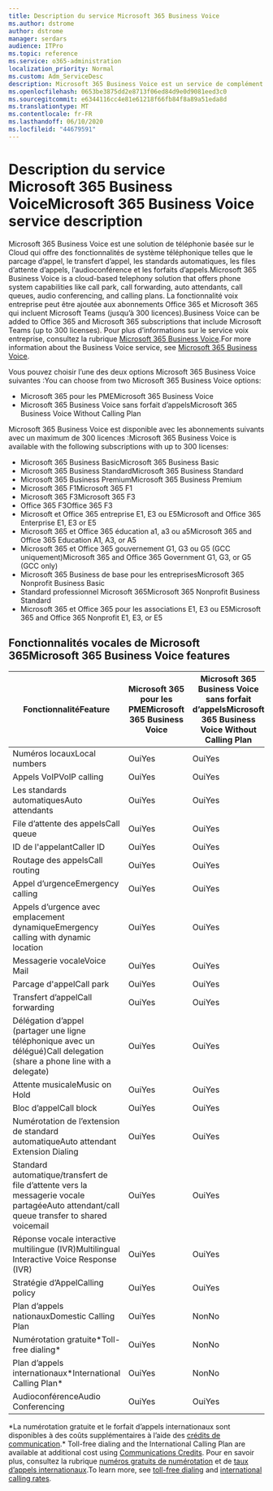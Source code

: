 ```yaml
---
title: Description du service Microsoft 365 Business Voice
ms.author: dstrome
author: dstrome
manager: serdars
audience: ITPro
ms.topic: reference
ms.service: o365-administration
localization_priority: Normal
ms.custom: Adm_ServiceDesc
description: Microsoft 365 Business Voice est un service de complément qui vous permet d’utiliser Microsoft teams pour les appels téléphoniques. Cela combine le système téléphonique, le plan d’appels nationaux, l’audioconférence et l’audioconférence.
ms.openlocfilehash: 0653be3875dd2e8713f06ed84d9e0d9081eed3c0
ms.sourcegitcommit: e6344116cc4e81e61218f66fb84f8a89a51eda8d
ms.translationtype: MT
ms.contentlocale: fr-FR
ms.lasthandoff: 06/10/2020
ms.locfileid: "44679591"
---
```

# <a name="microsoft-365-business-voice-service-description"></a><span data-ttu-id="346c7-104">Description du service Microsoft 365 Business Voice</span><span class="sxs-lookup"><span data-stu-id="346c7-104">Microsoft 365 Business Voice service description</span></span>

<span data-ttu-id="346c7-105">Microsoft 365 Business Voice est une solution de téléphonie basée sur le Cloud qui offre des fonctionnalités de système téléphonique telles que le parcage d’appel, le transfert d’appel, les standards automatiques, les files d’attente d’appels, l’audioconférence et les forfaits d’appels.</span><span class="sxs-lookup"><span data-stu-id="346c7-105">Microsoft 365 Business Voice is a cloud-based telephony solution that offers phone system capabilities like call park, call forwarding, auto attendants, call queues, audio conferencing, and calling plans.</span></span> <span data-ttu-id="346c7-106">La fonctionnalité voix entreprise peut être ajoutée aux abonnements Office 365 et Microsoft 365 qui incluent Microsoft Teams (jusqu’à 300 licences).</span><span class="sxs-lookup"><span data-stu-id="346c7-106">Business Voice can be added to Office 365 and Microsoft 365 subscriptions that include Microsoft Teams (up to 300 licenses).</span></span> <span data-ttu-id="346c7-107">Pour plus d’informations sur le service voix entreprise, consultez la rubrique [Microsoft 365 Business Voice](https://docs.microsoft.com/MicrosoftTeams/business-voice/whats-business-voice).</span><span class="sxs-lookup"><span data-stu-id="346c7-107">For more information about the Business Voice service, see [Microsoft 365 Business Voice](https://docs.microsoft.com/MicrosoftTeams/business-voice/whats-business-voice).</span></span>

<span data-ttu-id="346c7-108">Vous pouvez choisir l’une des deux options Microsoft 365 Business Voice suivantes :</span><span class="sxs-lookup"><span data-stu-id="346c7-108">You can choose from two Microsoft 365 Business Voice options:</span></span>

- <span data-ttu-id="346c7-109">Microsoft 365 pour les PME</span><span class="sxs-lookup"><span data-stu-id="346c7-109">Microsoft 365 Business Voice</span></span>
- <span data-ttu-id="346c7-110">Microsoft 365 Business Voice sans forfait d’appels</span><span class="sxs-lookup"><span data-stu-id="346c7-110">Microsoft 365 Business Voice Without Calling Plan</span></span>

<span data-ttu-id="346c7-111">Microsoft 365 Business Voice est disponible avec les abonnements suivants avec un maximum de 300 licences :</span><span class="sxs-lookup"><span data-stu-id="346c7-111">Microsoft 365 Business Voice is available with the following subscriptions with up to 300 licenses:</span></span>

- <span data-ttu-id="346c7-112">Microsoft 365 Business Basic</span><span class="sxs-lookup"><span data-stu-id="346c7-112">Microsoft 365 Business Basic</span></span>
- <span data-ttu-id="346c7-113">Microsoft 365 Business Standard</span><span class="sxs-lookup"><span data-stu-id="346c7-113">Microsoft 365 Business Standard</span></span>
- <span data-ttu-id="346c7-114">Microsoft 365 Business Premium</span><span class="sxs-lookup"><span data-stu-id="346c7-114">Microsoft 365 Business Premium</span></span>
- <span data-ttu-id="346c7-115">Microsoft 365 F1</span><span class="sxs-lookup"><span data-stu-id="346c7-115">Microsoft 365 F1</span></span>
- <span data-ttu-id="346c7-116">Microsoft 365 F3</span><span class="sxs-lookup"><span data-stu-id="346c7-116">Microsoft 365 F3</span></span>
- <span data-ttu-id="346c7-117">Office 365 F3</span><span class="sxs-lookup"><span data-stu-id="346c7-117">Office 365 F3</span></span>
- <span data-ttu-id="346c7-118">Microsoft et Office 365 entreprise E1, E3 ou E5</span><span class="sxs-lookup"><span data-stu-id="346c7-118">Microsoft and Office 365 Enterprise E1, E3 or E5</span></span>
- <span data-ttu-id="346c7-119">Microsoft 365 et Office 365 éducation a1, a3 ou a5</span><span class="sxs-lookup"><span data-stu-id="346c7-119">Microsoft 365 and Office 365 Education A1, A3, or A5</span></span>
- <span data-ttu-id="346c7-120">Microsoft 365 et Office 365 gouvernement G1, G3 ou G5 (GCC uniquement)</span><span class="sxs-lookup"><span data-stu-id="346c7-120">Microsoft 365 and Office 365 Government G1, G3, or G5 (GCC only)</span></span>
- <span data-ttu-id="346c7-121">Microsoft 365 Business de base pour les entreprises</span><span class="sxs-lookup"><span data-stu-id="346c7-121">Microsoft 365 Nonprofit Business Basic</span></span>
- <span data-ttu-id="346c7-122">Standard professionnel Microsoft 365</span><span class="sxs-lookup"><span data-stu-id="346c7-122">Microsoft 365 Nonprofit Business Standard</span></span>
- <span data-ttu-id="346c7-123">Microsoft 365 et Office 365 pour les associations E1, E3 ou E5</span><span class="sxs-lookup"><span data-stu-id="346c7-123">Microsoft 365 and Office 365 Nonprofit E1, E3, or E5</span></span>

## <a name="microsoft-365-business-voice-features"></a><span data-ttu-id="346c7-124">Fonctionnalités vocales de Microsoft 365</span><span class="sxs-lookup"><span data-stu-id="346c7-124">Microsoft 365 Business Voice features</span></span>

| <span data-ttu-id="346c7-125">**Fonctionnalité**</span><span class="sxs-lookup"><span data-stu-id="346c7-125">**Feature**</span></span>                                            | <span data-ttu-id="346c7-126">**Microsoft 365 pour les PME**</span><span class="sxs-lookup"><span data-stu-id="346c7-126">**Microsoft 365 Business Voice**</span></span> | <span data-ttu-id="346c7-127">**Microsoft 365 Business Voice sans forfait d’appels**</span><span class="sxs-lookup"><span data-stu-id="346c7-127">**Microsoft 365 Business Voice Without Calling Plan**</span></span> |
|--------------------------------------------------------|----------------------------------|-------------------------------------------------------|
| <span data-ttu-id="346c7-128">Numéros locaux</span><span class="sxs-lookup"><span data-stu-id="346c7-128">Local numbers</span></span>                                          | <span data-ttu-id="346c7-129">Oui</span><span class="sxs-lookup"><span data-stu-id="346c7-129">Yes</span></span>                              | <span data-ttu-id="346c7-130">Oui</span><span class="sxs-lookup"><span data-stu-id="346c7-130">Yes</span></span>                                                   |
| <span data-ttu-id="346c7-131">Appels VoIP</span><span class="sxs-lookup"><span data-stu-id="346c7-131">VoIP calling</span></span>                                           | <span data-ttu-id="346c7-132">Oui</span><span class="sxs-lookup"><span data-stu-id="346c7-132">Yes</span></span>                              | <span data-ttu-id="346c7-133">Oui</span><span class="sxs-lookup"><span data-stu-id="346c7-133">Yes</span></span>                                                   |
| <span data-ttu-id="346c7-134">Les standards automatiques</span><span class="sxs-lookup"><span data-stu-id="346c7-134">Auto attendants</span></span>                                        | <span data-ttu-id="346c7-135">Oui</span><span class="sxs-lookup"><span data-stu-id="346c7-135">Yes</span></span>                              | <span data-ttu-id="346c7-136">Oui</span><span class="sxs-lookup"><span data-stu-id="346c7-136">Yes</span></span>                                                   |
| <span data-ttu-id="346c7-137">File d’attente des appels</span><span class="sxs-lookup"><span data-stu-id="346c7-137">Call queue</span></span>                                             | <span data-ttu-id="346c7-138">Oui</span><span class="sxs-lookup"><span data-stu-id="346c7-138">Yes</span></span>                              | <span data-ttu-id="346c7-139">Oui</span><span class="sxs-lookup"><span data-stu-id="346c7-139">Yes</span></span>                                                   |
| <span data-ttu-id="346c7-140">ID de l'appelant</span><span class="sxs-lookup"><span data-stu-id="346c7-140">Caller ID</span></span>                                              | <span data-ttu-id="346c7-141">Oui</span><span class="sxs-lookup"><span data-stu-id="346c7-141">Yes</span></span>                              | <span data-ttu-id="346c7-142">Oui</span><span class="sxs-lookup"><span data-stu-id="346c7-142">Yes</span></span>                                                   |
| <span data-ttu-id="346c7-143">Routage des appels</span><span class="sxs-lookup"><span data-stu-id="346c7-143">Call routing</span></span>                                           | <span data-ttu-id="346c7-144">Oui</span><span class="sxs-lookup"><span data-stu-id="346c7-144">Yes</span></span>                              | <span data-ttu-id="346c7-145">Oui</span><span class="sxs-lookup"><span data-stu-id="346c7-145">Yes</span></span>                                                   |
| <span data-ttu-id="346c7-146">Appel d’urgence</span><span class="sxs-lookup"><span data-stu-id="346c7-146">Emergency calling</span></span>                                      | <span data-ttu-id="346c7-147">Oui</span><span class="sxs-lookup"><span data-stu-id="346c7-147">Yes</span></span>                              | <span data-ttu-id="346c7-148">Oui</span><span class="sxs-lookup"><span data-stu-id="346c7-148">Yes</span></span>                                                   |
| <span data-ttu-id="346c7-149">Appels d’urgence avec emplacement dynamique</span><span class="sxs-lookup"><span data-stu-id="346c7-149">Emergency calling with dynamic location</span></span>                | <span data-ttu-id="346c7-150">Oui</span><span class="sxs-lookup"><span data-stu-id="346c7-150">Yes</span></span>                              | <span data-ttu-id="346c7-151">Oui</span><span class="sxs-lookup"><span data-stu-id="346c7-151">Yes</span></span>                                                   |
| <span data-ttu-id="346c7-152">Messagerie vocale</span><span class="sxs-lookup"><span data-stu-id="346c7-152">Voice Mail</span></span>                                             | <span data-ttu-id="346c7-153">Oui</span><span class="sxs-lookup"><span data-stu-id="346c7-153">Yes</span></span>                              | <span data-ttu-id="346c7-154">Oui</span><span class="sxs-lookup"><span data-stu-id="346c7-154">Yes</span></span>                                                   |
| <span data-ttu-id="346c7-155">Parcage d'appel</span><span class="sxs-lookup"><span data-stu-id="346c7-155">Call park</span></span>                                              | <span data-ttu-id="346c7-156">Oui</span><span class="sxs-lookup"><span data-stu-id="346c7-156">Yes</span></span>                              | <span data-ttu-id="346c7-157">Oui</span><span class="sxs-lookup"><span data-stu-id="346c7-157">Yes</span></span>                                                   |
| <span data-ttu-id="346c7-158">Transfert d’appel</span><span class="sxs-lookup"><span data-stu-id="346c7-158">Call forwarding</span></span>                                        | <span data-ttu-id="346c7-159">Oui</span><span class="sxs-lookup"><span data-stu-id="346c7-159">Yes</span></span>                              | <span data-ttu-id="346c7-160">Oui</span><span class="sxs-lookup"><span data-stu-id="346c7-160">Yes</span></span>                                                   |
| <span data-ttu-id="346c7-161">Délégation d’appel (partager une ligne téléphonique avec un délégué)</span><span class="sxs-lookup"><span data-stu-id="346c7-161">Call delegation (share a phone line with a delegate)</span></span>   | <span data-ttu-id="346c7-162">Oui</span><span class="sxs-lookup"><span data-stu-id="346c7-162">Yes</span></span>                              | <span data-ttu-id="346c7-163">Oui</span><span class="sxs-lookup"><span data-stu-id="346c7-163">Yes</span></span>                                                   |
| <span data-ttu-id="346c7-164">Attente musicale</span><span class="sxs-lookup"><span data-stu-id="346c7-164">Music on Hold</span></span>                                          | <span data-ttu-id="346c7-165">Oui</span><span class="sxs-lookup"><span data-stu-id="346c7-165">Yes</span></span>                              | <span data-ttu-id="346c7-166">Oui</span><span class="sxs-lookup"><span data-stu-id="346c7-166">Yes</span></span>                                                   |
| <span data-ttu-id="346c7-167">Bloc d’appel</span><span class="sxs-lookup"><span data-stu-id="346c7-167">Call block</span></span>                                             | <span data-ttu-id="346c7-168">Oui</span><span class="sxs-lookup"><span data-stu-id="346c7-168">Yes</span></span>                              | <span data-ttu-id="346c7-169">Oui</span><span class="sxs-lookup"><span data-stu-id="346c7-169">Yes</span></span>                                                   |
| <span data-ttu-id="346c7-170">Numérotation de l’extension de standard automatique</span><span class="sxs-lookup"><span data-stu-id="346c7-170">Auto attendant Extension Dialing</span></span>                       | <span data-ttu-id="346c7-171">Oui</span><span class="sxs-lookup"><span data-stu-id="346c7-171">Yes</span></span>                              | <span data-ttu-id="346c7-172">Oui</span><span class="sxs-lookup"><span data-stu-id="346c7-172">Yes</span></span>                                                   |
| <span data-ttu-id="346c7-173">Standard automatique/transfert de file d’attente vers la messagerie vocale partagée</span><span class="sxs-lookup"><span data-stu-id="346c7-173">Auto attendant/call queue transfer to shared voicemail</span></span> | <span data-ttu-id="346c7-174">Oui</span><span class="sxs-lookup"><span data-stu-id="346c7-174">Yes</span></span>                              | <span data-ttu-id="346c7-175">Oui</span><span class="sxs-lookup"><span data-stu-id="346c7-175">Yes</span></span>                                                   |
| <span data-ttu-id="346c7-176">Réponse vocale interactive multilingue (IVR)</span><span class="sxs-lookup"><span data-stu-id="346c7-176">Multilingual Interactive Voice Response (IVR)</span></span>          | <span data-ttu-id="346c7-177">Oui</span><span class="sxs-lookup"><span data-stu-id="346c7-177">Yes</span></span>                              | <span data-ttu-id="346c7-178">Oui</span><span class="sxs-lookup"><span data-stu-id="346c7-178">Yes</span></span>                                                   |
| <span data-ttu-id="346c7-179">Stratégie d’Appel</span><span class="sxs-lookup"><span data-stu-id="346c7-179">Calling policy</span></span>                                         | <span data-ttu-id="346c7-180">Oui</span><span class="sxs-lookup"><span data-stu-id="346c7-180">Yes</span></span>                              | <span data-ttu-id="346c7-181">Oui</span><span class="sxs-lookup"><span data-stu-id="346c7-181">Yes</span></span>                                                   |
| <span data-ttu-id="346c7-182">Plan d’appels nationaux</span><span class="sxs-lookup"><span data-stu-id="346c7-182">Domestic Calling Plan</span></span>                                  | <span data-ttu-id="346c7-183">Oui</span><span class="sxs-lookup"><span data-stu-id="346c7-183">Yes</span></span>                              | <span data-ttu-id="346c7-184">Non</span><span class="sxs-lookup"><span data-stu-id="346c7-184">No</span></span>                                                    |
| <span data-ttu-id="346c7-185">Numérotation gratuite\*</span><span class="sxs-lookup"><span data-stu-id="346c7-185">Toll-free dialing\*</span></span>                                    | <span data-ttu-id="346c7-186">Oui</span><span class="sxs-lookup"><span data-stu-id="346c7-186">Yes</span></span>                              | <span data-ttu-id="346c7-187">Non</span><span class="sxs-lookup"><span data-stu-id="346c7-187">No</span></span>                                                    |
| <span data-ttu-id="346c7-188">Plan d’appels internationaux\*</span><span class="sxs-lookup"><span data-stu-id="346c7-188">International Calling Plan\*</span></span>                           | <span data-ttu-id="346c7-189">Oui</span><span class="sxs-lookup"><span data-stu-id="346c7-189">Yes</span></span>                              | <span data-ttu-id="346c7-190">Non</span><span class="sxs-lookup"><span data-stu-id="346c7-190">No</span></span>                                                    |
| <span data-ttu-id="346c7-191">Audioconférence</span><span class="sxs-lookup"><span data-stu-id="346c7-191">Audio Conferencing</span></span>                                     | <span data-ttu-id="346c7-192">Oui</span><span class="sxs-lookup"><span data-stu-id="346c7-192">Yes</span></span>                              | <span data-ttu-id="346c7-193">Oui</span><span class="sxs-lookup"><span data-stu-id="346c7-193">Yes</span></span>                                                   |
 
<span data-ttu-id="346c7-194">\*La numérotation gratuite et le forfait d’appels internationaux sont disponibles à des coûts supplémentaires à l’aide des [crédits de communication](https://docs.microsoft.com/microsoftteams/what-are-communications-credits).</span><span class="sxs-lookup"><span data-stu-id="346c7-194">\* Toll-free dialing and the International Calling Plan are available at additional cost using [Communications Credits](https://docs.microsoft.com/microsoftteams/what-are-communications-credits).</span></span> <span data-ttu-id="346c7-195">Pour en savoir plus, consultez la rubrique [numéros gratuits de numérotation](https://docs.microsoft.com/microsoftteams/toll-free-dialing-limitations-and-restrictions) et de [taux d’appels internationaux](https://www.microsoft.com/microsoft-365/microsoft-teams/voice-calling?rtc=1#ow-download-rates).</span><span class="sxs-lookup"><span data-stu-id="346c7-195">To learn more, see [toll-free dialing](https://docs.microsoft.com/microsoftteams/toll-free-dialing-limitations-and-restrictions) and [international calling rates](https://www.microsoft.com/microsoft-365/microsoft-teams/voice-calling?rtc=1#ow-download-rates).</span></span>
